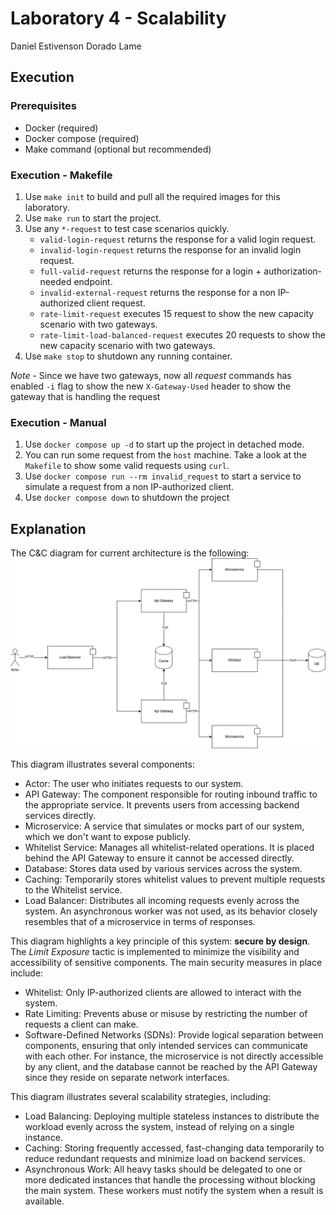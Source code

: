 # Laboratory 4 - Scalability

Daniel Estivenson Dorado Lame

## Execution
### Prerequisites
- Docker (required)
- Docker compose (required)
- Make command (optional but recommended)

### Execution - Makefile
1. Use `make init` to build and pull all the required images for this laboratory.
2. Use `make run` to start the project.
3. Use any `*-request` to test case scenarios quickly.
    - `valid-login-request` returns the response for a valid login request.
    - `invalid-login-request` returns the response for an invalid login request.
    - `full-valid-request` returns the response for a login + authorization-needed endpoint.
    - `invalid-external-request` returns the response for a non IP-authorized client request.
    - `rate-limit-request` executes 15 request to show the new capacity scenario with two gateways.
    - `rate-limit-load-balanced-request` executes 20 requests to show the new capacity scenario with two gateways.
4. Use `make stop` to shutdown any running container.

*Note* - Since we have two gateways, now all *request* commands has enabled `-i` flag to show the new `X-Gateway-Used` header to show the gateway that is handling the request

### Execution - Manual
1. Use `docker compose up -d` to start up the project in detached mode.
2. You can run some request from the `host` machine. Take a look at the `Makefile` to show some valid requests using `curl`.
3. Use `docker compose run --rm invalid_request` to start a service to simulate a request from a non IP-authorized client.
4. Use `docker compose down` to shutdown the project


## Explanation
The C&C diagram for current architecture is the following:
![architecture c&c diagram](images/arch.png)

This diagram illustrates several components:
- Actor: The user who initiates requests to our system.
- API Gateway: The component responsible for routing inbound traffic to the appropriate service. It prevents users from accessing backend services directly.
- Microservice: A service that simulates or mocks part of our system, which we don't want to expose publicly.
- Whitelist Service: Manages all whitelist-related operations. It is placed behind the API Gateway to ensure it cannot be accessed directly.
- Database: Stores data used by various services across the system.
- Caching: Temporarily stores whitelist values to prevent multiple requests to the Whitelist service.
- Load Balancer: Distributes all incoming requests evenly across the system.
An asynchronous worker was not used, as its behavior closely resembles that of a microservice in terms of responses.

This diagram highlights a key principle of this system: **secure by design**. The *Limit Exposure* tactic is implemented to minimize the visibility and accessibility of sensitive components. The main security measures in place include:
- Whitelist: Only IP-authorized clients are allowed to interact with the system.
- Rate Limiting: Prevents abuse or misuse by restricting the number of requests a client can make.
- Software-Defined Networks (SDNs): Provide logical separation between components, ensuring that only intended services can communicate with each other. For instance, the microservice is not directly accessible by any client, and the database cannot be reached by the API Gateway since they reside on separate network interfaces.

This diagram illustrates several scalability strategies, including:
- Load Balancing: Deploying multiple stateless instances to distribute the workload evenly across the system, instead of relying on a single instance.
- Caching: Storing frequently accessed, fast-changing data temporarily to reduce redundant requests and minimize load on backend services.
- Asynchronous Work: All heavy tasks should be delegated to one or more dedicated instances that handle the processing without blocking the main system. These workers must notify the system when a result is available.
